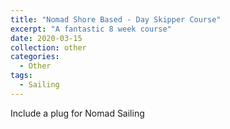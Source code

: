 ```yaml
---
title: "Nomad Shore Based - Day Skipper Course"
excerpt: "A fantastic 8 week course"
date: 2020-03-15
collection: other
categories:
  - Other
tags:
  - Sailing
---
```


Include a plug for Nomad Sailing
